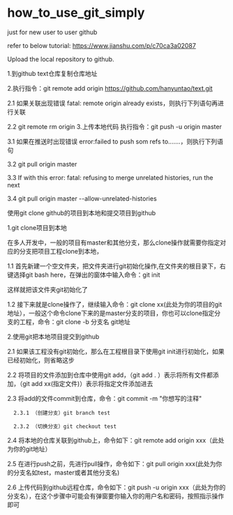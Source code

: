 # how_to_use_git_simply
just for new user to user github

refer to below tutorial:
https://www.jianshu.com/p/c70ca3a02087

Upload the local repository to github.

1.到github text仓库复制仓库地址

2.执行指令：git remote add origin https://github.com/hanyuntao/text.git

  2.1 如果关联出现错误 fatal: remote origin already exists，则执行下列语句再进行关联
  
  2.2 git remote rm origin
3.上传本地代码 执行指令：git push -u origin master

  3.1 如果在推送时出现错误 error:failed to push som refs to.......，则执行下列语句
  
  3.2 git pull origin master
  
  3.3 If with this error: fatal: refusing to merge unrelated histories, run the next
  
  3.4 git pull origin master --allow-unrelated-histories
  

使用git clone github的项目到本地和提交项目到github

1.git clone项目到本地

在多人开发中，一般的项目有master和其他分支，那么clone操作就需要你指定对应的分支把项目工程clone到本地，

  1.1 首先新建一个空文件夹，把文件夹进行git初始化操作,在文件夹的根目录下，右键选择git bash here，在弹出的窗体中输入命令：git init
  
  这样就把该文件夹git初始化了
  
  1.2 接下来就是clone操作了，继续输入命令：git clone xx(此处为你的项目的git地址），一般这个命令clone下来的是master分支的项目，你也可以clone指定分  支的工程，命令：git clone -b 分支名 git地址

2.使用git把本地项目提交到github

  2.1 如果该工程没有git初始化，那么在工程根目录下使用git init进行初始化，如果已经初始化，则省略这步
  
  2.2 将项目的文件添加到仓库中使用git add，（git add . ）表示将所有文件都添加，（git add xx(指定文件)）表示将指定文件添加进去
  
  2.3 将add的文件commit到仓库，命令：git commit -m "你想写的注释"
  
      2.3.1 （创建分支）git branch test
      
      2.3.2 （切换分支）git checkout test
      
  2.4 将本地的仓库关联到github上，命令如下：git remote add origin xxx（此处为你的git地址）
  
  2.5 在进行push之前，先进行pull操作，命令如下：git pull origin xxx(此处为你的分支名如test，master或者其他分支名)
  
  2.6 上传代码到github远程仓库，命令如下：git push -u origin xxx（此处为你的分支名），在这个步骤中可能会有弹窗要你输入你的用户名和密码，按照指示操作即可


